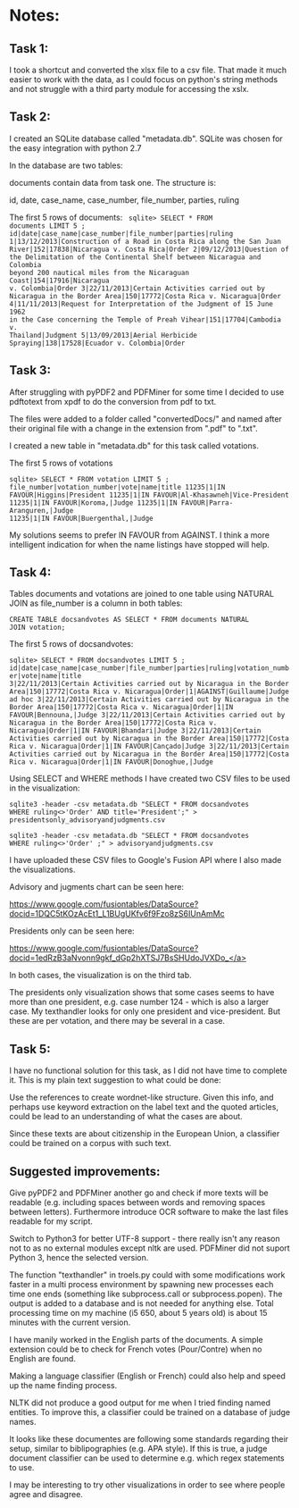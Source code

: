 <h1>Notes:</h1>


<h2>Task 1:</h2>


I took a shortcut and converted the xlsx file to a csv file. That made it much easier to work with the data, as I could focus on python's string methods and not struggle with a third party module for accessing the xslx.


<h2>Task 2:</h2>


I created an SQLite database called "metadata.db". SQLite was chosen for the easy integration with python 2.7

In the database are two tables: 

documents contain data from task one. The structure is:

id, date, case_name, case_number, file_number, parties, ruling

The first 5 rows of documents:
<code>
sqlite> SELECT * FROM documents LIMIT 5 ;
id|date|case_name|case_number|file_number|parties|ruling
1|13/12/2013|Construction of a Road in Costa Rica along the San Juan River|152|17838|Nicaragua v. Costa Rica|Order
2|09/12/2013|Question of the Delimitation of the Continental Shelf between Nicaragua and Colombia beyond 200 nautical miles from the Nicaraguan Coast|154|17916|Nicaragua v. Colombia|Order
3|22/11/2013|Certain Activities carried out by Nicaragua in the Border Area|150|17772|Costa Rica v. Nicaragua|Order
4|11/11/2013|Request for Interpretation of the Judgment of 15 June 1962 in the Case concerning the Temple of Preah Vihear|151|17704|Cambodia v. Thailand|Judgment
5|13/09/2013|Aerial Herbicide Spraying|138|17528|Ecuador v. Colombia|Order</code>


<h2>Task 3:</h2>


After struggling with pyPDF2 and PDFMiner for some time I decided to use pdftotext from xpdf to do the conversion from pdf to txt. 

The files were added to a folder called "convertedDocs/" and named after their original file with a change in the extension from ".pdf" to ".txt".

I created a new table in "metadata.db" for this task called votations.

The first 5 rows of votations

<code>sqlite> SELECT * FROM votation LIMIT 5 ;
file_number|votation_number|vote|name|title
11235|1|IN FAVOUR|Higgins|President
11235|1|IN FAVOUR|Al-Khasawneh|Vice-President
11235|1|IN FAVOUR|Koroma,|Judge
11235|1|IN FAVOUR|Parra-Aranguren,|Judge
11235|1|IN FAVOUR|Buergenthal,|Judge</code>


My solutions seems to prefer IN FAVOUR from AGAINST. I think a more intelligent indication for when the name listings have stopped will help. 



<h2>Task 4:</h2>


Tables documents and votations are joined to one table using NATURAL JOIN as file_number is a column in both tables: 

<code>CREATE TABLE docsandvotes AS SELECT * FROM documents NATURAL JOIN votation;</code>

The first 5 rows of docsandvotes:

<code>sqlite> SELECT * FROM docsandvotes LIMIT 5 ;
id|date|case_name|case_number|file_number|parties|ruling|votation_number|vote|name|title
3|22/11/2013|Certain Activities carried out by Nicaragua in the Border Area|150|17772|Costa Rica v. Nicaragua|Order|1|AGAINST|Guillaume|Judge ad hoc
3|22/11/2013|Certain Activities carried out by Nicaragua in the Border Area|150|17772|Costa Rica v. Nicaragua|Order|1|IN FAVOUR|Bennouna,|Judge
3|22/11/2013|Certain Activities carried out by Nicaragua in the Border Area|150|17772|Costa Rica v. Nicaragua|Order|1|IN FAVOUR|Bhandari|Judge
3|22/11/2013|Certain Activities carried out by Nicaragua in the Border Area|150|17772|Costa Rica v. Nicaragua|Order|1|IN FAVOUR|Cançado|Judge
3|22/11/2013|Certain Activities carried out by Nicaragua in the Border Area|150|17772|Costa Rica v. Nicaragua|Order|1|IN FAVOUR|Donoghue,|Judge</code>


Using SELECT and WHERE methods I have created two CSV files to be used in the visualization:

<code>sqlite3 -header -csv metadata.db "SELECT * FROM docsandvotes WHERE ruling<>'Order' AND title='President';" > presidentsonly_advisoryandjudgments.csv</code>

<code>sqlite3 -header -csv metadata.db "SELECT * FROM docsandvotes WHERE ruling<>'Order' ;" > advisoryandjudgments.csv</code>


I have uploaded these CSV files to Google's Fusion API where I also made the visualizations.

Advisory and jugments chart can be seen here: 

<a href="https://www.google.com/fusiontables/DataSource?docid=1DQC5tKOzAcEt1_L1BUgUKfv6f9Fzo8zS6IUnAmMc" target=_blank>https://www.google.com/fusiontables/DataSource?docid=1DQC5tKOzAcEt1_L1BUgUKfv6f9Fzo8zS6IUnAmMc</a>

Presidents only can be seen here: 

<a href="https://www.google.com/fusiontables/DataSource?docid=1edRzB3aNvonn9gkf_dGp2hXTSJ7BsSHUdoJVXDo_" target=_blank>https://www.google.com/fusiontables/DataSource?docid=1edRzB3aNvonn9gkf_dGp2hXTSJ7BsSHUdoJVXDo_</a>

In both cases, the visualization is on the third tab. 

The presidents only visualization shows that some cases seems to have more than one president, e.g. case number 124 - which is also a larger case. My texthandler looks for only one president and vice-president. But these are per votation, and there may be several in a case. 




<h2>Task 5:</h2>

I have no functional solution for this task, as I did not have time to complete it. This is my plain text suggestion to what could be done:

Use the references to create wordnet-like structure. Given this info, and perhaps use keyword extraction on the label text and the quoted articles, could be lead to an understanding of what the cases are about. 

Since these texts are about citizenship in the European Union, a classifier could be trained on a corpus with such text. 



<h2>Suggested improvements:</h2>


Give pyPDF2 and PDFMiner another go and check if more texts will be readable (e.g. including spaces between words and removing spaces between letters). Furthermore introduce OCR software to make the last files readable for my script.

Switch to Python3 for better UTF-8 support - there really isn't any reason not to as no external modules except nltk are used. PDFMiner did not suport Python 3, hence the selected version. 

The function "texthandler" in troels.py could with some modifications work faster in a multi process environment by spawning new processes each time one ends (something like subprocess.call or subprocess.popen). The output is added to a database and is not needed for anything else. Total processing time on my machine (i5 650, about 5 years old) is about 15 minutes with the current version. 

I have manily worked in the English parts of the documents. A simple extension could be to check for French votes (Pour/Contre) when no English are found. 

Making a language classifier (English or French) could also help and speed up the name finding process.

NLTK did not produce a good output for me when I tried finding named entities. To improve this, a classifier could be trained on a database of judge names. 

It looks like these documentes are following some standards regarding their setup, similar to biblipographies (e.g. APA style). If this is true, a judge document classifier can be used to determine e.g. which regex statements to use.

I may be interesting to try other visualizations in order to see where people agree and disagree. 



